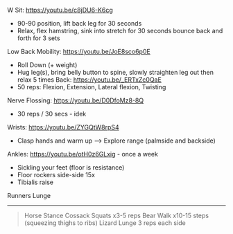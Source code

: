 W Sit: https://youtu.be/c8jDU6-K6cg
- 90-90 position, lift back leg for 30 seconds
- Relax, flex hamstring, sink into stretch for 30 seconds
bounce back and forth for 3 sets

Low Back Mobility: https://youtu.be/JoE8sco6p0E
- Roll Down (+ weight)
- Hug leg(s), bring belly button to spine, slowly straighten leg out then relax 5 times
Back: https://youtu.be/_ERTxZc0QaE
- 50 reps: Flexion, Extension, Lateral flexion, Twisting


Nerve Flossing: https://youtu.be/D0DfoMz8-8Q
- 30 reps / 30 secs - idek

Wrists: https://youtu.be/ZYGQtW8rpS4
- Clasp hands and warm up --> Explore range (palmside and backside)

Ankles: https://youtu.be/otH0z6GLxig - once a week
- Sickling your feet (floor is resistance)
- Floor rockers side-side 15x
- Tibialis raise

Runners Lunge

---
> Horse Stance Cossack Squats x3-5 reps
> Bear Walk x10-15 steps  (squeezing thighs to ribs)
> Lizard Lunge 3 reps each side